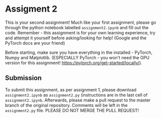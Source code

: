 # Assigment 2

This is your second assignment! Much like your first assignment, please go through the python notebook labelled `assignment2.ipynb` and fill out the code. Remember - this assignment is for your own learning experience, try and attempt it yourself before asking/looking for help! (Google and the PyTorch docs are your friend)

Before starting, make sure you have everything in the installed - PyTorch, Numpy and Matplotlib. (ESPECIALLY PyTorch - you won't need the GPU version for this assignment! https://pytorch.org/get-started/locally/).

## Submission
To submit this assignment, as per assignment 1, please download `assignment2.ipynb` as `assignment2.py` (instructions are in the last cell of `assignment2.ipynb`. Afterwards, please make a pull request to the master branch of the original repository. Comments will be left in the `assignment2.py` file. PLEASE DO NOT MERGE THE PULL REQUEST!